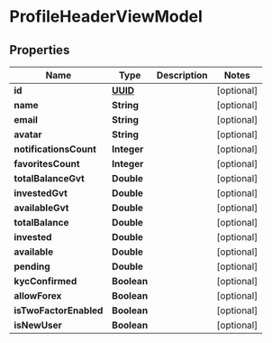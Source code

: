 
# ProfileHeaderViewModel

## Properties
Name | Type | Description | Notes
------------ | ------------- | ------------- | -------------
**id** | [**UUID**](UUID.md) |  |  [optional]
**name** | **String** |  |  [optional]
**email** | **String** |  |  [optional]
**avatar** | **String** |  |  [optional]
**notificationsCount** | **Integer** |  |  [optional]
**favoritesCount** | **Integer** |  |  [optional]
**totalBalanceGvt** | **Double** |  |  [optional]
**investedGvt** | **Double** |  |  [optional]
**availableGvt** | **Double** |  |  [optional]
**totalBalance** | **Double** |  |  [optional]
**invested** | **Double** |  |  [optional]
**available** | **Double** |  |  [optional]
**pending** | **Double** |  |  [optional]
**kycConfirmed** | **Boolean** |  |  [optional]
**allowForex** | **Boolean** |  |  [optional]
**isTwoFactorEnabled** | **Boolean** |  |  [optional]
**isNewUser** | **Boolean** |  |  [optional]



